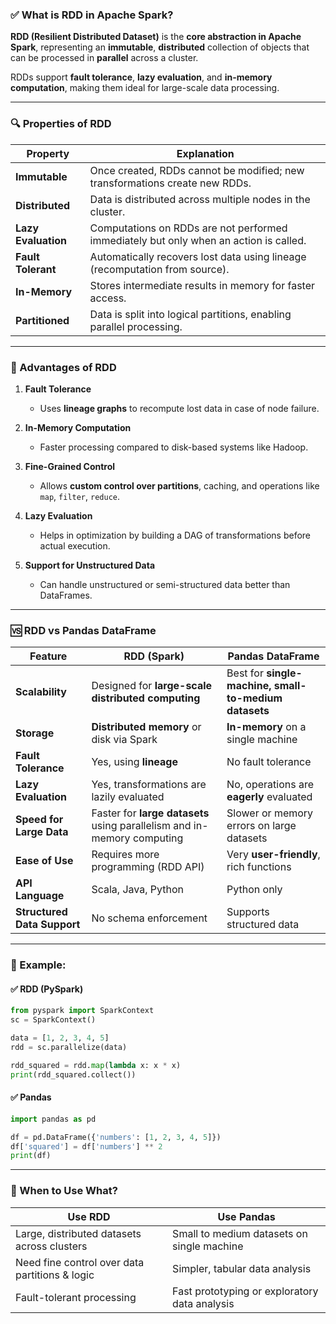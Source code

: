 ### ✅ What is RDD in Apache Spark?

**RDD (Resilient Distributed Dataset)** is the **core abstraction in Apache Spark**, representing an **immutable**, **distributed** collection of objects that can be processed in **parallel** across a cluster.

RDDs support **fault tolerance**, **lazy evaluation**, and **in-memory computation**, making them ideal for large-scale data processing.

---

### 🔍 Properties of RDD

| **Property**        | **Explanation**                                                                       |
| ------------------- | ------------------------------------------------------------------------------------- |
| **Immutable**       | Once created, RDDs cannot be modified; new transformations create new RDDs.           |
| **Distributed**     | Data is distributed across multiple nodes in the cluster.                             |
| **Lazy Evaluation** | Computations on RDDs are not performed immediately but only when an action is called. |
| **Fault Tolerant**  | Automatically recovers lost data using lineage (recomputation from source).           |
| **In-Memory**       | Stores intermediate results in memory for faster access.                              |
| **Partitioned**     | Data is split into logical partitions, enabling parallel processing.                  |

---

### 🚀 Advantages of RDD

1. **Fault Tolerance**

   * Uses **lineage graphs** to recompute lost data in case of node failure.

2. **In-Memory Computation**

   * Faster processing compared to disk-based systems like Hadoop.

3. **Fine-Grained Control**

   * Allows **custom control over partitions**, caching, and operations like `map`, `filter`, `reduce`.

4. **Lazy Evaluation**

   * Helps in optimization by building a DAG of transformations before actual execution.

5. **Support for Unstructured Data**

   * Can handle unstructured or semi-structured data better than DataFrames.

---

### 🆚 RDD vs Pandas DataFrame

| Feature                     | **RDD (Spark)**                                                         | **Pandas DataFrame**                                  |
| --------------------------- | ----------------------------------------------------------------------- | ----------------------------------------------------- |
| **Scalability**             | Designed for **large-scale distributed computing**                      | Best for **single-machine, small-to-medium datasets** |
| **Storage**                 | **Distributed memory** or disk via Spark                                | **In-memory** on a single machine                     |
| **Fault Tolerance**         | Yes, using **lineage**                                                  | No fault tolerance                                    |
| **Lazy Evaluation**         | Yes, transformations are lazily evaluated                               | No, operations are **eagerly** evaluated              |
| **Speed for Large Data**    | Faster for **large datasets** using parallelism and in-memory computing | Slower or memory errors on large datasets             |
| **Ease of Use**             | Requires more programming (RDD API)                                     | Very **user-friendly**, rich functions                |
| **API Language**            | Scala, Java, Python                                                     | Python only                                           |
| **Structured Data Support** | No schema enforcement                                                   | Supports structured data                              |

---

### 🔁 Example:

#### ✅ RDD (PySpark)

```python
from pyspark import SparkContext
sc = SparkContext()

data = [1, 2, 3, 4, 5]
rdd = sc.parallelize(data)

rdd_squared = rdd.map(lambda x: x * x)
print(rdd_squared.collect())
```

#### ✅ Pandas

```python
import pandas as pd

df = pd.DataFrame({'numbers': [1, 2, 3, 4, 5]})
df['squared'] = df['numbers'] ** 2
print(df)
```

---

### 📌 When to Use What?

| **Use RDD**                                    | **Use Pandas**                                |
| ---------------------------------------------- | --------------------------------------------- |
| Large, distributed datasets across clusters    | Small to medium datasets on single machine    |
| Need fine control over data partitions & logic | Simpler, tabular data analysis                |
| Fault-tolerant processing                      | Fast prototyping or exploratory data analysis |
